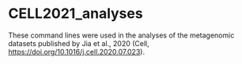 # CELL2021_analyses

These command lines were used in the analyses of the metagenomic datasets published by Jia et al., 2020 (Cell, https://doi.org/10.1016/j.cell.2020.07.023). 
